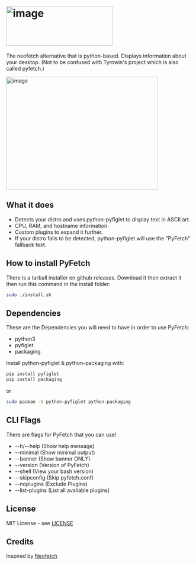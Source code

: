 # <img width="288" height="106" alt="image" src="https://github.com/user-attachments/assets/ae0dde08-5c3b-4bf6-a70f-05067366faaf" />
The neofetch alternative that is python-based. Displays information about your desktop. (Not to be confused with Tyrowin's project which is also called pyfetch.)

<img width="410" height="304" alt="image" src="https://github.com/user-attachments/assets/2661a3e1-b78e-4409-8931-02ad530ab341" />

## What it does

- Detects your distro and uses python-pyfiglet to display text in ASCII art.
- CPU, RAM, and hostname information.
- Custom plugins to expand it further.
- If your distro fails to be detected, python-pyfiglet will use the "PyFetch" fallback text.

## How to install PyFetch
There is a tarball installer on github releases. Download it then extract it then run this command in the install folder:
```bash
sudo ./install.sh
```

## Dependencies
These are the Dependencies you will need to have in order to use PyFetch:

- python3
- pyfiglet
- packaging

Install python-pyfiglet & python-packaging with:
```bash
pip install pyfiglet
pip install packaging
```
or
```bash
sudo pacman -S python-pyfiglet python-packaging
```

## CLI Flags
There are flags for PyFetch that you can use!
- --h/--help (Show help message)
- --minimal (Show minimal output)
- --banner (Show banner ONLY)
- --version (Version of PyFetch)
- --shell (View your bash version)
- --skipconfig (Skip pyfetch.conf)
- --noplugins (Exclude Plugins)
- --list-plugins (List all avaliable plugins)

## License
MIT License - see [LICENSE](LICENSE)

## Credits
Inspired by [Neofetch](https://github.com/dylanaraps/neofetch)
